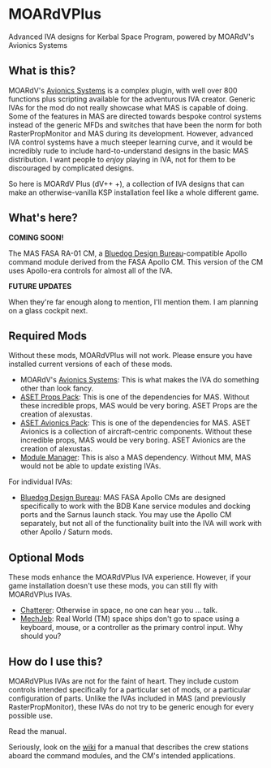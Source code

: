# MOARdVPlus

Advanced IVA designs for Kerbal Space Program, powered by MOARdV's Avionics Systems

## What is this?

MOARdV's [Avionics Systems](https://github.com/MOARdV/AvionicsSystems) is a complex plugin, with well over 800 functions plus
scripting available for the adventurous IVA creator.  Generic IVAs for the mod do not really showcase what MAS
is capable of doing.  Some of the features in MAS are directed towards bespoke control systems instead of the generic MFDs and switches
that have been the norm for both RasterPropMonitor and MAS during its development.  However, advanced IVA control systems have a much
steeper learning curve, and it would be incredibly rude to include hard-to-understand designs in the basic MAS distribution.  I
want people to *enjoy* playing in IVA, not for them to be discouraged by complicated designs.

So here is MOARdV Plus (dV++ +), a collection of IVA designs that can make an otherwise-vanilla KSP installation feel
like a whole different game.

## What's here?

**COMING SOON!**

The MAS FASA RA-01 CM, a [Bluedog Design Bureau](https://forum.kerbalspaceprogram.com/index.php?/topic/122020-14x-bluedog-design-bureau-stockalike-saturn-apollo-and-more-v142-i-numbered-this-update-before-ksp-updated-1feb2018/)-compatible Apollo command module derived from the FASA Apollo CM.  This version of the CM uses Apollo-era controls for almost all of the IVA.

**FUTURE UPDATES**

When they're far enough along to mention, I'll mention them.  I am planning on a glass cockpit next.

## Required Mods

Without these mods, MOARdVPlus will not work.  Please ensure you have installed current versions of each of these mods.

* MOARdV's [Avionics Systems](https://github.com/MOARdV/AvionicsSystems): This is what makes the IVA do something other than look fancy.
* [ASET Props Pack](http://forum.kerbalspaceprogram.com/index.php?/topic/116430-aset-props-pack-v14-for-the-modders-who-create-iva/): This is one of the dependencies for MAS.  Without these incredible props, MAS would be very boring.  ASET Props are the creation of alexustas.
* [ASET Avionics Pack](http://forum.kerbalspaceprogram.com/index.php?/topic/116479-aset-avionics-pack-v-20-for-the-modders-who-create-iva/): This is one of the dependencies for MAS.  ASET Avionics is a collection of aircraft-centric components.  Without these incredible props, MAS would be very boring.  ASET Avionics are the creation of alexustas.
* [Module Manager](https://forum.kerbalspaceprogram.com/index.php?/topic/50533-130-module-manager-281-june-29th-2017-with-n-cats-physics/): This is also a MAS dependency.  Without MM, MAS would not be able to update existing IVAs.

For individual IVAs:

* [Bluedog Design Bureau](https://forum.kerbalspaceprogram.com/index.php?/topic/122020-14x-bluedog-design-bureau-stockalike-saturn-apollo-and-more-v142-i-numbered-this-update-before-ksp-updated-1feb2018/): MAS FASA Apollo CMs are designed specifically to work with the BDB Kane service modules and docking ports and the Sarnus launch stack.
You may use the Apollo CM separately, but not all of the functionality built into the IVA will work with other Apollo / Saturn mods.

## Optional Mods

These mods enhance the MOARdVPlus IVA experience.  However, if your game installation doesn't use these mods, you can still fly with
MOARdVPlus IVAs.

* [Chatterer](https://forum.kerbalspaceprogram.com/index.php?/topic/83290-15x-chatterer-v0996-just-keep-talking-to-me-18-oct-2018/): Otherwise in space, no one can hear you ... talk.
* [MechJeb](forum.kerbalspaceprogram.com/index.php?/topic/154834-15x-anatid-robotics-mumech-mechjeb-autopilot-281-16-october-2018/): Real World (TM) space ships don't go to space using a keyboard, mouse, or a controller as the primary control input.  Why should you?

## How do I use this?

MOARdVPlus IVAs are not for the faint of heart.  They include custom controls intended specifically for a particular set of mods,
or a particular configuration of parts.  Unlike the IVAs included in MAS (and previously RasterPropMonitor), these IVAs do not try
to be generic enough for every possible use.

Read the manual.

Seriously, look on the [wiki](https://github.com/MOARdV/MOARdVPlus/wiki) for a manual that describes the crew stations aboard the command modules, and the CM's intended applications.
